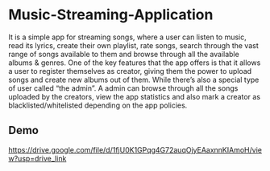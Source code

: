 # Music-Streaming-Application

It is a simple app for streaming songs, where a user can 
listen to music, read its lyrics, create their own playlist, rate songs, search 
through the vast range of songs available to them and browse through all the 
available albums & genres. One of the key features that the app offers is that it 
allows a user to register themselves as creator, giving them the power to 
upload songs and create new albums out of them. While there’s also a special 
type of user called “the admin”. A admin can browse through all the songs 
uploaded by the creators, view the app statistics and also mark a creator as 
blacklisted/whitelisted depending on the app policies.

## Demo
https://drive.google.com/file/d/1fjU0K1GPqg4G72auqOjyEAaxnnKIAmoH/view?usp=drive_link
